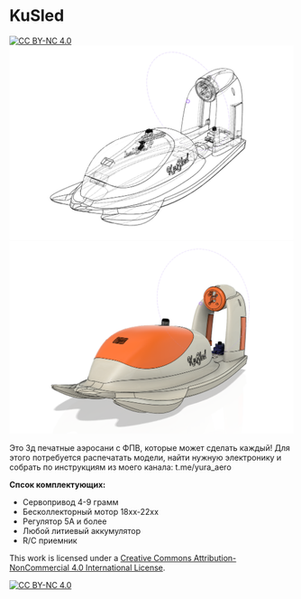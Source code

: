 # KuSled 
[![CC BY-NC 4.0][cc-by-nc-shield]][cc-by-nc]
![alt text](https://github.com/YuRa-Aero/KuSled/blob/main/1.png?raw=true)
![alt text](https://github.com/YuRa-Aero/KuSled/blob/main/2.png?raw=true)

Это 3д печатные аэросани с ФПВ, которые может сделать каждый!
Для этого потребуется распечатать модели, найти нужную электронику и собрать по инструкциям из моего канала: t.me/yura_aero

**Спсок комплектующих:**
* Сервопривод 4-9 грамм
* Бесколлекторный мотор 18xx-22xx
* Регулятор 5А и более
* Любой литиевый аккумулятор
* R/C приемник

This work is licensed under a
[Creative Commons Attribution-NonCommercial 4.0 International License][cc-by-nc].

[![CC BY-NC 4.0][cc-by-nc-image]][cc-by-nc]

[cc-by-nc]: https://creativecommons.org/licenses/by-nc/4.0/
[cc-by-nc-image]: https://licensebuttons.net/l/by-nc/4.0/88x31.png
[cc-by-nc-shield]: https://img.shields.io/badge/License-CC%20BY--NC%204.0-lightgrey.svg
